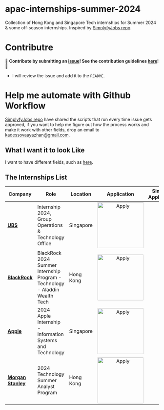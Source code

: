 # apac-internships-summer-2024

Collection of Hong Kong and Singapore Tech internships for Summer 2024 & some off-season internships.
Inspired by [SimplyfyJobs repo](https://github.com/SimplifyJobs/Summer2024-Internships/tree/dev)

# Contributre

🙏 **Contribute by submitting an [issue](https://github.com/ayazhankadessova/apac-internships-summer-2024/issues)! See the contribution guidelines [here](https://github.com/ayazhankadessova/apac-internships-summer-2024/blob/main/CONTRIBUTING.md)!** 🙏

- I will review the issue and add it to the `README`.

# Help me automate with Github Workflow

[SimplyfyJobs repo](https://github.com/SimplifyJobs/Summer2024-Internships/tree/dev) have shared the scripts that run every time issue gets approved, if you want to help me figure out how the process works and make it work with other fields, drop an email to <a href="mailto:kadessovaayazhan@gmail.com">kadessovaayazhan@gmail.com</a>.

## What I want it to look Like

I want to have different fields, such as [here](https://github.com/ayazhankadessova/apac-internships-summer-2024/blob/main/old-readme.md).

## The Internships List

| Company                 | Role                                    | Location          |                             Application                             | Simplify Application |
| ----------------------- | --------------------------------------- | ----------------- | :-----------------------------------------------------------------: | :------------------: |
| **[UBS](https://jobs.ubs.com/TGnewUI/Search/home/HomeWithPreLoad?partnerid=25008&siteid=5131&PageType=searchResults&SearchType=linkquery&LinkID=6558#jobDetails=282897_5131)** | Internship 2024, Group Operations & Technology Office | Singapore   |<a href="https://jobs.ubs.com/TGnewUI/Search/home/HomeWithPreLoad?partnerid=25008&siteid=5131&PageType=searchResults&SearchType=linkquery&LinkID=6558#jobDetails=282897_5131"> <img src="https://i.imgur.com/5JF7mJI.png" width="150" alt="Apply"></a>   |                      |
| **[BlackRock](https://blackrock.tal.net/vx/lang-en-GB/mobile-0/brand-3/user-1762833/xf-10a23d860253/candidate/so/pm/1/pl/1/opp/7889-Summer-Internship-Program-APAC/en-GB)** | BlackRock 2024 Summer Internship Program - Technology - Aladdin Wealth Tech | Hong Kong |<a href="https://blackrock.tal.net/vx/lang-en-GB/mobile-0/brand-3/user-1762833/xf-10a23d860253/candidate/so/pm/1/pl/1/opp/7889-Summer-Internship-Program-APAC/en-GB"> <img src="https://i.imgur.com/5JF7mJI.png" width="150" alt="Apply"></a>|
| **[Apple](https://blackrock.tal.net/vx/lang-en-GB/mobile-0/brand-3/user-1762833/xf-10a23d860253/candidate/so/pm/1/pl/1/opp/7889-Summer-Internship-Program-APAC/en-GB)** | 2024 Apple Internship - Information Systems and Technology     | Singapore | <a href="https://jobs.apple.com/en-us/details/200496215/2024-apple-internship-information-systems-and-technology?team=STDNT"> <img src="https://i.imgur.com/5JF7mJI.png" width="150" alt="Apply"></a> |                      |
| **[Morgan Stanley](https://morganstanley.tal.net/vx/brand-0/candidate/so/pm/1/pl/1/opp/16134-2024-Technology-Summer-Analyst-Program-Hong-Kong/en-GB)** | 2024 Technology Summer Analyst Program | Hong Kong | <a href="https://morganstanley.tal.net/vx/brand-0/candidate/so/pm/1/pl/1/opp/16134-2024-Technology-Summer-Analyst-Program-Hong-Kong/en-GB"> <img src="https://i.imgur.com/5JF7mJI.png" width="150" alt="Apply"></a> |                      |
